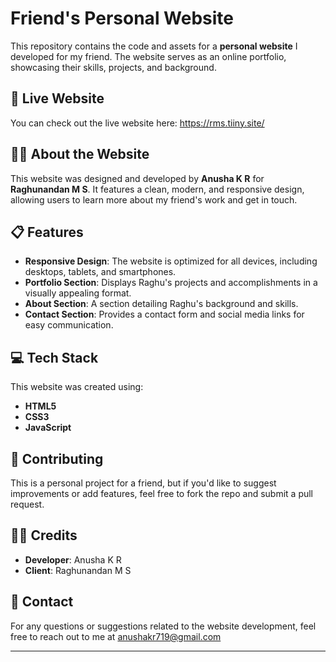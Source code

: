 # Friend's Personal Website

This repository contains the code and assets for a **personal website** I developed for my friend. The website serves as an online portfolio, showcasing their skills, projects, and background.

## 🚀 Live Website

You can check out the live website here: https://rms.tiiny.site/

## 👨‍💻 About the Website

This website was designed and developed by **Anusha K R** for **Raghunandan M S**. It features a clean, modern, and responsive design, allowing users to learn more about my friend's work and get in touch.

## 📋 Features

- **Responsive Design**: The website is optimized for all devices, including desktops, tablets, and smartphones.
- **Portfolio Section**: Displays Raghu's projects and accomplishments in a visually appealing format.
- **About Section**: A section detailing Raghu's background and skills.
- **Contact Section**: Provides a contact form and social media links for easy communication.

## 💻 Tech Stack

This website was created using:

- **HTML5**
- **CSS3**
- **JavaScript**

## 🤝 Contributing

This is a personal project for a friend, but if you'd like to suggest improvements or add features, feel free to fork the repo and submit a pull request.

## 👨‍🎨 Credits

- **Developer**: Anusha K R
- **Client**: Raghunandan M S

## 📧 Contact

For any questions or suggestions related to the website development, feel free to reach out to me at anushakr719@gmail.com

---
